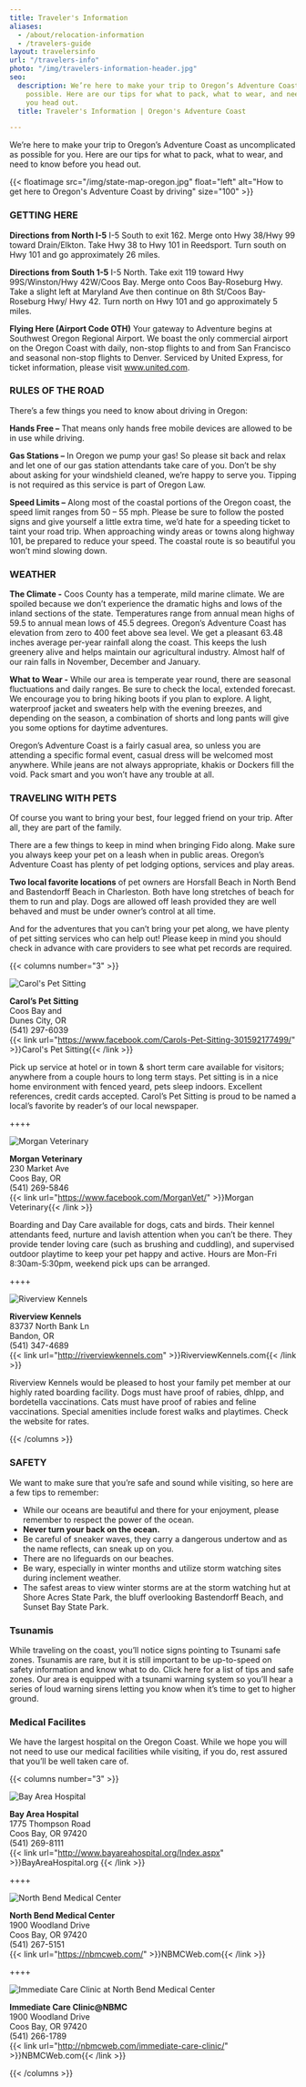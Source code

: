 ```yaml
---
title: Traveler's Information
aliases:
  - /about/relocation-information
  - /travelers-guide
layout: travelersinfo
url: "/travelers-info"
photo: "/img/travelers-information-header.jpg"
seo:
  description: We’re here to make your trip to Oregon’s Adventure Coast as easy as
    possible. Here are our tips for what to pack, what to wear, and need to know before
    you head out.
  title: Traveler's Information | Oregon's Adventure Coast

---
```

We’re here to make your trip to Oregon’s Adventure Coast as uncomplicated as possible for you. Here are our tips for what to pack, what to wear, and need to know before you head out.

{{< floatimage src="/img/state-map-oregon.jpg" float="left" alt="How to get here to Oregon's Adventure Coast by driving" size="100" >}}

### GETTING HERE

**Directions from North I-5**
I-5 South to exit 162. Merge onto Hwy 38/Hwy 99 toward Drain/Elkton. Take Hwy 38 to Hwy 101 in Reedsport. Turn south on Hwy 101 and go approximately 26 miles.

**Directions from South 1-5**
I-5 North. Take exit 119 toward Hwy 99S/Winston/Hwy 42W/Coos Bay. Merge onto Coos Bay-Roseburg Hwy. Take a slight left at Maryland Ave then continue on 8th St/Coos Bay-Roseburg Hwy/ Hwy 42. Turn north on Hwy 101 and go approximately 5 miles.

**Flying Here (Airport Code OTH)**
Your gateway to Adventure begins at Southwest Oregon Regional Airport. We boast the only commercial airport on the Oregon Coast with daily, non-stop flights to and from San Francisco and seasonal non-stop flights to Denver. Serviced by United Express, for ticket information, please visit www.united.com.

### RULES OF THE ROAD

There’s a few things you need to know about driving in Oregon:

**Hands Free –** That means only hands free mobile devices are allowed to be in use while driving.

**Gas Stations –** In Oregon we pump your gas! So please sit back and relax and let one of our gas station attendants take care of you. Don’t be shy about asking for your windshield cleaned, we’re happy to serve you. Tipping is not required as this service is part of Oregon Law.

**Speed Limits –** Along most of the coastal portions of the Oregon coast, the speed limit ranges from 50 – 55 mph. Please be sure to follow the posted signs and give yourself a little extra time, we’d hate for a speeding ticket to taint your road trip. When approaching windy areas or towns along highway 101, be prepared to reduce your speed. The coastal route is so beautiful you won’t mind slowing down.

### WEATHER

**The Climate -** Coos County has a temperate, mild marine climate. We are spoiled because we don’t experience the dramatic highs and lows of the inland sections of the state. Temperatures range from annual mean highs of 59.5 to annual mean lows of 45.5 degrees. Oregon’s Adventure Coast has elevation from zero to 400 feet above sea level. We get a pleasant 63.48 inches average per-year rainfall along the coast. This keeps the lush greenery alive and helps maintain our agricultural industry. Almost half of our rain falls in November, December and January.

**What to Wear -** While our area is temperate year round, there are seasonal fluctuations and daily ranges. Be sure to check the local, extended forecast. We encourage you to bring hiking boots if you plan to explore. A light, waterproof jacket and sweaters help with the evening breezes, and depending on the season, a combination of shorts and long pants will give you some options for daytime adventures.

Oregon’s Adventure Coast is a fairly casual area, so unless you are attending a specific formal event, casual dress will be welcomed most anywhere. While jeans are not always appropriate, khakis or Dockers fill the void. Pack smart and you won’t have any trouble at all.

### TRAVELING WITH PETS

Of course you want to bring your best, four legged friend on your trip. After all, they are part of the family.

There are a few things to keep in mind when bringing Fido along. Make sure you always keep your pet on a leash when in public areas. Oregon’s Adventure Coast has plenty of pet lodging options, services and play areas.

**Two local favorite locations** of pet owners are Horsfall Beach in North Bend and Bastendorff Beach in Charleston. Both have long stretches of beach for them to run and play. Dogs are allowed off leash provided they are well behaved and must be under owner’s control at all time.

And for the adventures that you can’t bring your pet along, we have plenty of pet sitting services who can help out! Please keep in mind you should check in advance with care providers to see what pet records are required.

{{< columns number="3" >}}

![Carol's Pet Sitting](/img/dog-01.jpg)

**Carol’s Pet Sitting**\
Coos Bay and\
Dunes City, OR\
(541) 297-6039\
{{< link url="https://www.facebook.com/Carols-Pet-Sitting-301592177499/" >}}Carol's Pet Sitting{{< /link >}}

Pick up service at hotel or in town & short term care available for visitors; anywhere from a couple hours to long term stays. Pet sitting is in a nice home environment with fenced yeard, pets sleep indoors. Excellent references, credit cards accepted. Carol’s Pet Sitting is proud to be named a local’s favorite by reader’s of our local newspaper.

++++

![Morgan Veterinary](/img/dog-02.jpg)

**Morgan Veterinary**\
230 Market Ave\
Coos Bay, OR\
(541) 269-5846\
{{< link url="https://www.facebook.com/MorganVet/" >}}Morgan Veterinary{{< /link >}}

Boarding and Day Care available for dogs, cats and birds. Their kennel attendants feed, nurture and lavish attention when you can’t be there. They provide tender loving care (such as brushing and cuddling), and supervised outdoor playtime to keep your pet happy and active. Hours are Mon-Fri 8:30am-5:30pm,  weekend pick ups can be arranged.

++++

![Riverview Kennels](/img/dog-03.jpg)

**Riverview Kennels**\
83737 North Bank Ln\
Bandon, OR\
(541) 347-4689\
{{< link url="http://riverviewkennels.com" >}}RiverviewKennels.com{{< /link >}}

Riverview Kennels would be pleased to host your family pet member at our highly rated boarding facility. Dogs must have proof of rabies, dhlpp, and bordetella vaccinations. Cats must have proof of rabies and feline vaccinations. Special amenities include forest walks and playtimes. Check the website for rates.

{{< /columns >}}

### SAFETY

We want to make sure that you’re safe and sound while visiting, so here are a few tips to remember:

* While our oceans are beautiful and there for your enjoyment, please remember to respect the power of the ocean.
* **Never turn your back on the ocean.**
* Be careful of sneaker waves, they carry a dangerous undertow and as the name reflects, can sneak up on you.
* There are no lifeguards on our beaches.
* Be wary, especially in winter months and utilize storm watching sites during inclement weather.
* The safest areas to view winter storms are at the storm watching hut at Shore Acres State Park, the bluff overlooking Bastendorff Beach, and Sunset Bay State Park.

### Tsunamis

While traveling on the coast, you’ll notice signs pointing to Tsunami safe zones. Tsunamis are rare, but it is still important to be up-to-speed on safety information and know what to do. Click here for a list of tips and safe zones. Our area is equipped with a tsunami warning system so you’ll hear a series of loud warning sirens letting you know when it’s time to get to higher ground.

### Medical Facilites

We have the largest hospital on the Oregon Coast. While we hope you will not need to use our medical facilities while visiting, if you do, rest assured that you’ll be well taken care of.

{{< columns number="3" >}}

![Bay Area Hospital](/img/hospital-01.jpg)

**Bay Area Hospital**\
1775 Thompson Road\
Coos Bay, OR 97420\
(541) 269-8111\
{{< link url="http://www.bayareahospital.org/Index.aspx" >}}BayAreaHospital.org {{< /link >}}

++++

![North Bend Medical Center](/img/north-bend-medical-center.jpg)

**North Bend Medical Center**\
1900 Woodland Drive\
Coos Bay, OR 97420\
(541) 267-5151 \
{{< link url="https://nbmcweb.com/" >}}NBMCWeb.com{{< /link >}}

++++

![Immediate Care Clinic at North Bend Medical Center](/img/north-bend-medical-center.jpg)

**Immediate Care Clinic@NBMC**\
1900 Woodland Drive\
Coos Bay, OR 97420\
(541) 266-1789\
{{< link url="http://nbmcweb.com/immediate-care-clinic/" >}}NBMCWeb.com{{< /link >}}

{{< /columns >}}